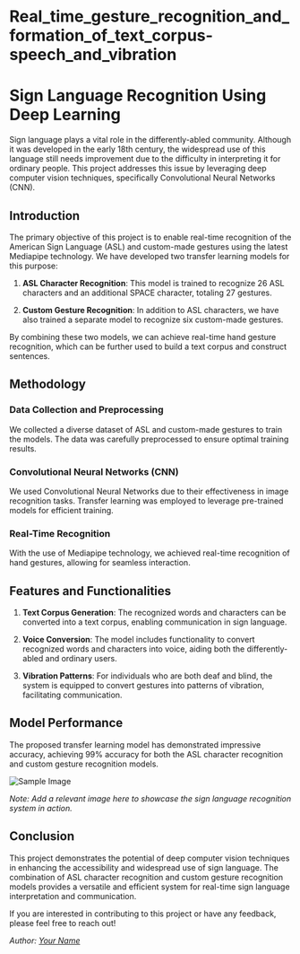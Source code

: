 # Real_time_gesture_recognition_and_formation_of_text_corpus-speech_and_vibration

# Sign Language Recognition Using Deep Learning

Sign language plays a vital role in the differently-abled community. Although it was developed in the early 18th century, the widespread use of this language still needs improvement due to the difficulty in interpreting it for ordinary people. This project addresses this issue by leveraging deep computer vision techniques, specifically Convolutional Neural Networks (CNN).

## Introduction

The primary objective of this project is to enable real-time recognition of the American Sign Language (ASL) and custom-made gestures using the latest Mediapipe technology. We have developed two transfer learning models for this purpose:

1. **ASL Character Recognition**: This model is trained to recognize 26 ASL characters and an additional SPACE character, totaling 27 gestures.

2. **Custom Gesture Recognition**: In addition to ASL characters, we have also trained a separate model to recognize six custom-made gestures.

By combining these two models, we can achieve real-time hand gesture recognition, which can be further used to build a text corpus and construct sentences.

## Methodology

### Data Collection and Preprocessing

We collected a diverse dataset of ASL and custom-made gestures to train the models. The data was carefully preprocessed to ensure optimal training results.

### Convolutional Neural Networks (CNN)

We used Convolutional Neural Networks due to their effectiveness in image recognition tasks. Transfer learning was employed to leverage pre-trained models for efficient training.

### Real-Time Recognition

With the use of Mediapipe technology, we achieved real-time recognition of hand gestures, allowing for seamless interaction.

## Features and Functionalities

1. **Text Corpus Generation**: The recognized words and characters can be converted into a text corpus, enabling communication in sign language.

2. **Voice Conversion**: The model includes functionality to convert recognized words and characters into voice, aiding both the differently-abled and ordinary users.

3. **Vibration Patterns**: For individuals who are both deaf and blind, the system is equipped to convert gestures into patterns of vibration, facilitating communication.

## Model Performance

The proposed transfer learning model has demonstrated impressive accuracy, achieving 99% accuracy for both the ASL character recognition and custom gesture recognition models.

![Sample Image](link-to-image.png)

*Note: Add a relevant image here to showcase the sign language recognition system in action.*

## Conclusion

This project demonstrates the potential of deep computer vision techniques in enhancing the accessibility and widespread use of sign language. The combination of ASL character recognition and custom gesture recognition models provides a versatile and efficient system for real-time sign language interpretation and communication.

If you are interested in contributing to this project or have any feedback, please feel free to reach out!

*Author: [Your Name](link-to-your-github-profile)*
